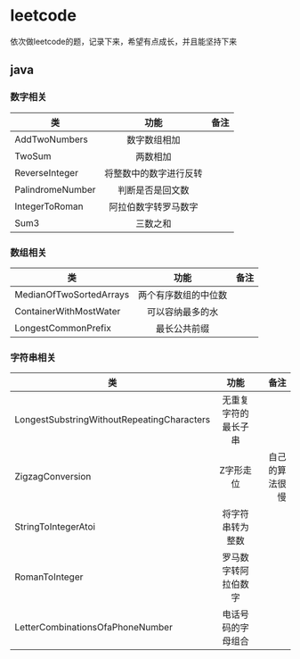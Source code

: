 # leetcode
依次做leetcode的题，记录下来，希望有点成长，并且能坚持下来

## java
### 数字相关
| 类   |      功能      |  备注 |
|----------|:-------------:|------:|
| AddTwoNumbers |  数字数组相加 |  |
| TwoSum |  两数相加 |  |
| ReverseInteger |    将整数中的数字进行反转   |    |
| PalindromeNumber | 判断是否是回文数 |     |
| IntegerToRoman | 阿拉伯数字转罗马数字 |     |
| Sum3 | 三数之和 |     |

### 数组相关
| 类   |      功能      |  备注 |
|----------|:-------------:|------:|
| MedianOfTwoSortedArrays |  两个有序数组的中位数 |  |
| ContainerWithMostWater |  可以容纳最多的水 |  |
| LongestCommonPrefix |  最长公共前缀 |  |

### 字符串相关
| 类   |      功能      |  备注 |
|----------|:-------------:|------:|
| LongestSubstringWithoutRepeatingCharacters |  无重复字符的最长子串 |  |
| ZigzagConversion |  Z字形走位 | 自己的算法很慢 |
| StringToIntegerAtoi |  将字符串转为整数 |  |
| RomanToInteger |  罗马数字转阿拉伯数字 |  |
| LetterCombinationsOfaPhoneNumber |  电话号码的字母组合 |  |

